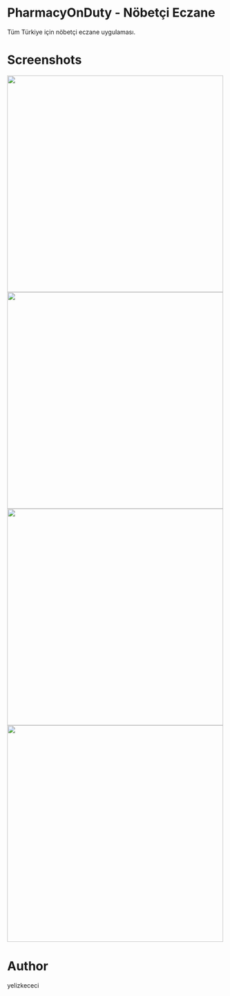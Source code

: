# PharmacyOnDuty - Nöbetçi Eczane

Tüm Türkiye için nöbetçi eczane uygulaması.

# Screenshots

<kbd><img src="Screenshots/ss1.png?raw=true" width="500"> </kbd>
<kbd><img src="Screenshots/ss2.png?raw=true" width="500">  </kbd>
<kbd><img src="Screenshots/ss3.png?raw=true" width="500">  </kbd>
<kbd><img src="Screenshots/ss4.png?raw=true" width="500">  </kbd>

# Author
yelizkececi
